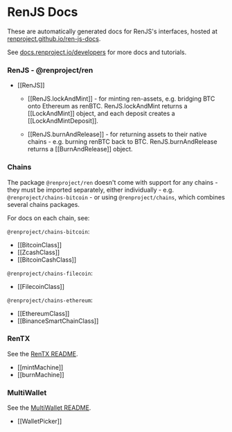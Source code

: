 # RenJS Docs

These are automatically generated docs for RenJS's interfaces, hosted at [renproject.github.io/ren-js-docs](https://renproject.github.io/ren-js-docs/).

See [docs.renproject.io/developers](https://docs.renproject.io/developers) for more docs and tutorials.

### RenJS - @renproject/ren

-   [[RenJS]]

    -   [[RenJS.lockAndMint]] - for minting ren-assets, e.g. bridging BTC onto Ethereum as renBTC.
        RenJS.lockAndMint returns a [[LockAndMint]] object, and each deposit creates a [[LockAndMintDeposit]].

    -   [[RenJS.burnAndRelease]] - for returning assets to their native chains - e.g. burning renBTC back to BTC.
        RenJS.burnAndRelease returns a [[BurnAndRelease]] object.

### Chains

The package `@renproject/ren` doesn't come with support for any chains - they must be imported separately, either
individually - e.g. `@renproject/chains-bitcoin` - or using `@renproject/chains`, which combines several chains
packages.

For docs on each chain, see:

`@renproject/chains-bitcoin`:

-   [[BitcoinClass]]
-   [[ZcashClass]]
-   [[BitcoinCashClass]]

`@renproject/chains-filecoin`:

-   [[FilecoinClass]]

`@renproject/chains-ethereum`:

-   [[EthereumClass]]
-   [[BinanceSmartChainClass]]

### RenTX

See the [RenTX README](https://github.com/renproject/ren-js/tree/feat/2.0.0-alpha.21/packages/rentx).

-   [[mintMachine]]
-   [[burnMachine]]

### MultiWallet

See the [MultiWallet README](https://github.com/renproject/ren-js/tree/feat/2.0.0-alpha.21/packages/ui/multiwallet-ui).

-   [[WalletPicker]]
